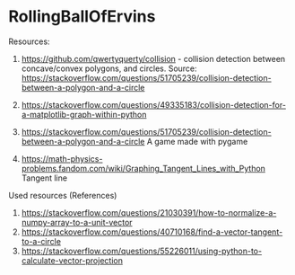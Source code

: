 # RollingBallOfErvins

Resources:
1) https://github.com/qwertyquerty/collision - collision detection between concave/convex polygons, and circles.
Source: https://stackoverflow.com/questions/51705239/collision-detection-between-a-polygon-and-a-circle

2) https://stackoverflow.com/questions/49335183/collision-detection-for-a-matplotlib-graph-within-python

3)  https://stackoverflow.com/questions/51705239/collision-detection-between-a-polygon-and-a-circle
   A game made with pygame 
4) https://math-physics-problems.fandom.com/wiki/Graphing_Tangent_Lines_with_Python
   Tangent line


Used resources (References)
1) https://stackoverflow.com/questions/21030391/how-to-normalize-a-numpy-array-to-a-unit-vector
2) https://stackoverflow.com/questions/40710168/find-a-vector-tangent-to-a-circle
3) https://stackoverflow.com/questions/55226011/using-python-to-calculate-vector-projection
